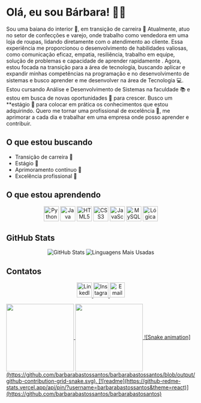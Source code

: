 # Olá, eu sou   Bárbara! 👩‍💻

Sou uma baiana do interior 🌵, em transição de carreira 🔄 Atualmente, atuo no setor de confecções e varejo, onde trabalho como vendedora em uma loja de roupas, lidando diretamente com o atendimento ao cliente. Essa experiência me proporcionou o desenvolvimento de habilidades valiosas, como comunicação eficaz, empatia, resiliência, trabalho em equipe, solução de problemas e capacidade de aprender rapidamente . Agora, estou focada na transição para a área de tecnologia, buscando aplicar e expandir minhas competências na programação e no desenvolvimento de sistemas e busco aprender e me desenvolver na área de Tecnologia 💻. Estou cursando Análise e Desenvolvimento de Sistemas na faculdade 📚 e estou em busca de novas oportunidades 🚀 para crescer. Busco um **estágio 📑 para colocar em prática os conhecimentos que estou adquirindo. Quero me tornar uma profissional de excelência 🌟, me aprimorar a cada dia e trabalhar em uma empresa onde posso aprender e contribuir.

## O que estou buscando

- Transição de carreira 🔄
- Estágio 📑
- Aprimoramento contínuo 🔧
- Excelência profissional 🌟

## O que estou aprendendo

<p align="center">
  <img src="https://img.shields.io/badge/-Python-black?style=flat-square&logo=python&logoColor=yellow" alt="Python" height="40">
<img src="https://img.shields.io/badge/-Java-007396?style=flat-square&logo=java&logoColor=white&labelColor=FFB81C" alt="Java" height="40">
  <img src="https://img.shields.io/badge/-HTML5-orange?style=flat-square&logo=html5&logoColor=white" alt="HTML5" height="40">
  <img src="https://img.shields.io/badge/-CSS3-blue?style=flat-square&logo=css3&logoColor=white" alt="CSS3" height="40">
  <img src="https://img.shields.io/badge/-JavaScript-yellow?style=flat-square&logo=javascript&logoColor=white" alt="JavaScript" height="40">
  <img src="https://img.shields.io/badge/-MySQL-blue?style=flat-square&logo=mysql&logoColor=white" alt="MySQL" height="40">
  <img src="https://img.shields.io/badge/-L%C3%B3gica%20de%20Programação-blueviolet?style=flat-square&logo=python&logoColor=white" alt="Lógica de Programação" height="40">
</p>

## GitHub Stats

<p align="center">
  <img src="https://github-readme-stats.vercel.app/api?username=barbarabastossantos&show_icons=true&theme=radical" alt="GitHub Stats">
  <img src="https://github-readme-stats.vercel.app/api/top-langs/?username=barbarabastossantos&layout=compact&theme=radical" alt="Linguagens Mais Usadas">
</p>

## Contatos

<p align="center">
  <a href="https://www.linkedin.com/in/barbara-dos-santos-bastos-0080571b6">
    <img src="https://img.shields.io/badge/-LinkedIn-blue?style=flat-square&logo=linkedin&logoColor=white" alt="LinkedIn" height="40">
  </a>
  <a href="https://www.instagram.com/barbara_s_bastos">
    <img src="https://img.shields.io/badge/-Instagram-pink?style=flat-square&logo=instagram&logoColor=white" alt="Instagram" height="40">
  </a>
  <a href="mailto:barbara.bastos1995@gmail.com">
    <img src="https://img.shields.io/badge/-Email-red?style=flat-square&logo=gmail&logoColor=white" alt="Email" height="40">
  </a>
</p>

<div>
  <a href="https://github.com/barbarabastossantos">
  <img height="180em"  align="center" src="https://github-readme-stats.vercel.app/api?username=barbarabastossantos&show_icons=true&theme=react&include_all_commits=true&count_private=true"/>
  <img height="180em"  align="center" src="https://github-readme-stats.vercel.app/api/top-langs/?username=barbarabastossantos&layout=compact&langs_count=7&theme=react"/>
    ![Snake animation](https://github.com/barbarabastossantos/barbarabastossantos/blob/output/github-contribution-grid-snake.svg).
    [![readme](https://github-redme-stats.vercel.app/api/pin/?username=barbarabastossantos&theme=react)](https://github.com/barbarabastossantos/barbarabastosantos)
</div>

